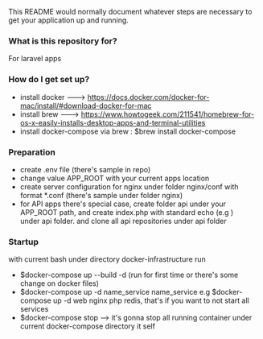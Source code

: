 This README would normally document whatever steps are necessary to get your application up and running.

### What is this repository for? ###

For laravel apps

### How do I get set up? ###

* install docker ---> https://docs.docker.com/docker-for-mac/install/#download-docker-for-mac
* install brew ---> https://www.howtogeek.com/211541/homebrew-for-os-x-easily-installs-desktop-apps-and-terminal-utilities
* install docker-compose via brew : $brew install docker-compose

### Preparation ###

* create .env file (there's sample in repo)  
* change value APP_ROOT with your current apps location  
* create server configuration for nginx under folder nginx/conf with format *.conf (there's sample under folder nginx)  
* for API apps there's special case, create folder api under your APP_ROOT path, and create index.php with standard echo (e.g <?php echo "THIS API" ?>)   
  under api folder. and clone all api repositories under api folder
  

### Startup ###

with current bash under directory docker-infrastructure run  
* $docker-compose up --build -d (run for first time or there's some change on docker files)  
* $docker-compose up -d name_service name_service e.g $docker-compose up -d web nginx php redis, that's if you want to not start all services  
* $docker-compose stop --> it's gonna stop all running container under current docker-compose directory it self  
